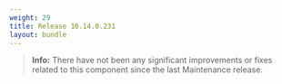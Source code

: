 ```yaml
---
weight: 29
title: Release 10.14.0.231
layout: bundle
---
```


<!--14.0.0.223 - 14.0.0.231-->

>**Info:** There have not been any significant improvements or fixes related to this component since the last Maintenance release.
